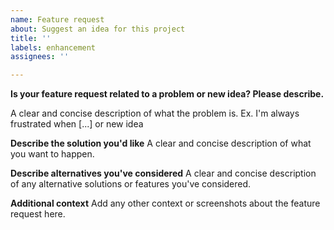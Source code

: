```yaml
---
name: Feature request
about: Suggest an idea for this project
title: ''
labels: enhancement
assignees: ''

---
```


**Is your feature request related to a problem or new idea? Please describe.**

A clear and concise description of what the problem is. Ex. I'm always
frustrated when [...] or new idea

**Describe the solution you'd like**
A clear and concise description of what you want to happen.

**Describe alternatives you've considered**
A clear and concise description of any alternative solutions or features you've considered.

**Additional context**
Add any other context or screenshots about the feature request here.
